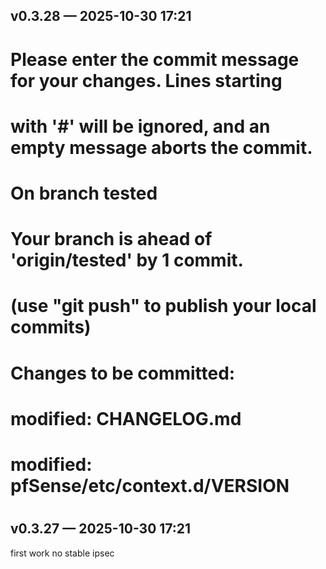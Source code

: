 ## v0.3.28 — 2025-10-30 17:21

# Please enter the commit message for your changes. Lines starting
# with '#' will be ignored, and an empty message aborts the commit.
#
# On branch tested
# Your branch is ahead of 'origin/tested' by 1 commit.
#   (use "git push" to publish your local commits)
#
# Changes to be committed:
#	modified:   CHANGELOG.md
#	modified:   pfSense/etc/context.d/VERSION
#

## v0.3.27 — 2025-10-30 17:21
first work no stable  ipsec

